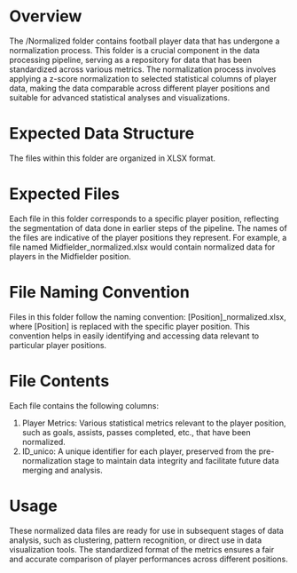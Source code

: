 # Overview
The /Normalized folder contains football player data that has undergone a normalization process. This folder is a crucial component in the data processing pipeline, serving as a repository for data that has been standardized across various metrics. The normalization process involves applying a z-score normalization to selected statistical columns of player data, making the data comparable across different player positions and suitable for advanced statistical analyses and visualizations.

# Expected Data Structure
The files within this folder are organized in XLSX format.

# Expected Files
Each file in this folder corresponds to a specific player position, reflecting the segmentation of data done in earlier steps of the pipeline. The names of the files are indicative of the player positions they represent. For example, a file named Midfielder_normalized.xlsx would contain normalized data for players in the Midfielder position.

# File Naming Convention
Files in this folder follow the naming convention: [Position]_normalized.xlsx, where [Position] is replaced with the specific player position. This convention helps in easily identifying and accessing data relevant to particular player positions.

# File Contents
Each file contains the following columns:
1. Player Metrics: Various statistical metrics relevant to the player position, such as goals, assists, passes completed, etc., that have been normalized.
2. ID_unico: A unique identifier for each player, preserved from the pre-normalization stage to maintain data integrity and facilitate future data merging and analysis.

# Usage
These normalized data files are ready for use in subsequent stages of data analysis, such as clustering, pattern recognition, or direct use in data visualization tools. The standardized format of the metrics ensures a fair and accurate comparison of player performances across different positions.
